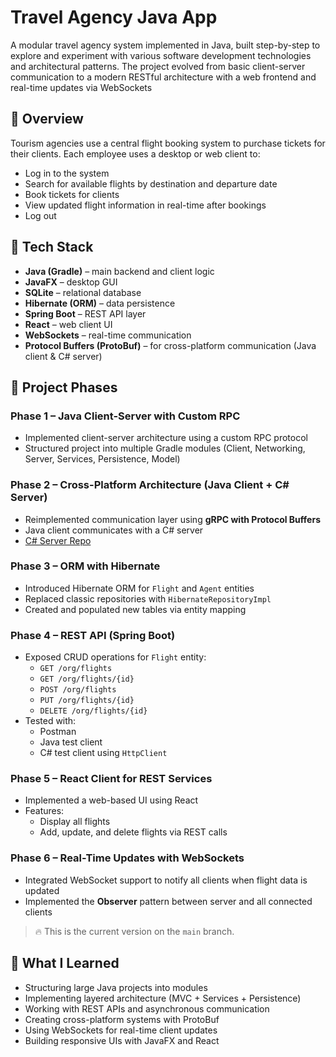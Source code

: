# Travel Agency Java App

A modular travel agency system implemented in Java, built step-by-step to explore and experiment with various software development technologies and architectural patterns. The project evolved from basic client-server communication to a modern RESTful architecture with a web frontend and real-time updates via WebSockets

## 📌 Overview

Tourism agencies use a central flight booking system to purchase tickets for their clients. Each employee uses a desktop or web client to:
- Log in to the system
- Search for available flights by destination and departure date
- Book tickets for clients
- View updated flight information in real-time after bookings
- Log out

## 🧱 Tech Stack

- **Java (Gradle)** – main backend and client logic
- **JavaFX** – desktop GUI
- **SQLite** – relational database
- **Hibernate (ORM)** – data persistence
- **Spring Boot** – REST API layer
- **React** – web client UI
- **WebSockets** – real-time communication
- **Protocol Buffers (ProtoBuf)** – for cross-platform communication (Java client & C# server)

## 🚀 Project Phases

### Phase 1 – Java Client-Server with Custom RPC
- Implemented client-server architecture using a custom RPC protocol
- Structured project into multiple Gradle modules (Client, Networking, Server, Services, Persistence, Model)

### Phase 2 – Cross-Platform Architecture (Java Client + C# Server)
- Reimplemented communication layer using **gRPC with Protocol Buffers**
- Java client communicates with a C# server
- [C# Server Repo](https://github.com/OtiliaN/TravelAgencyCSharpApp)

### Phase 3 – ORM with Hibernate
- Introduced Hibernate ORM for `Flight` and `Agent` entities
- Replaced classic repositories with `HibernateRepositoryImpl`
- Created and populated new tables via entity mapping

### Phase 4 – REST API (Spring Boot)
- Exposed CRUD operations for `Flight` entity:
  - `GET /org/flights`
  - `GET /org/flights/{id}`
  - `POST /org/flights`
  - `PUT /org/flights/{id}`
  - `DELETE /org/flights/{id}`
- Tested with:
  - Postman
  - Java test client
  - C# test client using `HttpClient` 

### Phase 5 – React Client for REST Services
- Implemented a web-based UI using React
- Features:
  - Display all flights
  - Add, update, and delete flights via REST calls

### Phase 6 – Real-Time Updates with WebSockets
- Integrated WebSocket support to notify all clients when flight data is updated
- Implemented the **Observer** pattern between server and all connected clients

> 🔥 This is the current version on the `main` branch.

## 🧠 What I Learned

- Structuring large Java projects into modules
- Implementing layered architecture (MVC + Services + Persistence)
- Working with REST APIs and asynchronous communication
- Creating cross-platform systems with ProtoBuf
- Using WebSockets for real-time client updates
- Building responsive UIs with JavaFX and React
